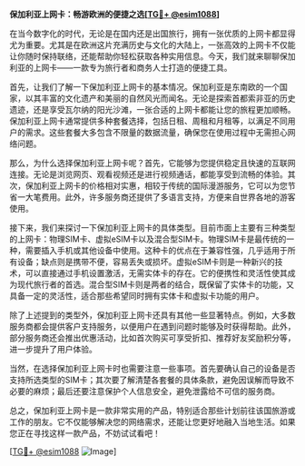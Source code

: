 **保加利亚上网卡：畅游欧洲的便捷之选[[TG💪+ @esim1088](https://t.me/s/esim1088)]**

在当今数字化的时代，无论是在国内还是出国旅行，拥有一张优质的上网卡都显得尤为重要。尤其是在欧洲这片充满历史与文化的大陆上，一张高效的上网卡不仅能让你随时保持联络，还能帮助你轻松获取各种实用信息。今天，我们就来聊聊保加利亚的上网卡——一款专为旅行者和商务人士打造的便捷工具。

首先，让我们了解一下保加利亚上网卡的基本情况。保加利亚是东南欧的一个国家，以其丰富的文化遗产和美丽的自然风光而闻名。无论是探索首都索非亚的历史遗迹，还是享受瓦尔纳的阳光沙滩，一张合适的上网卡都能让您的旅程更加顺畅。保加利亚上网卡通常提供多种套餐选择，包括日租、周租和月租等，以满足不同用户的需求。这些套餐大多包含不限量的数据流量，确保您在使用过程中无需担心网络问题。

那么，为什么选择保加利亚上网卡呢？首先，它能够为您提供稳定且快速的互联网连接。无论是浏览网页、观看视频还是进行视频通话，都能享受到流畅的体验。其次，保加利亚上网卡的价格相对实惠，相较于传统的国际漫游服务，它可以为您节省一大笔费用。此外，许多服务商还提供了多语言支持，方便来自世界各地的游客使用。

接下来，我们来探讨一下保加利亚上网卡的具体类型。目前市面上主要有三种类型的上网卡：物理SIM卡、虚拟eSIM卡以及混合型SIM卡。物理SIM卡是最传统的一种，需要插入手机或其他设备中使用。这种卡的优点在于兼容性强，几乎适用于所有设备；缺点则是携带不便，容易丢失或损坏。虚拟eSIM卡则是一种新兴的技术，可以直接通过手机设置激活，无需实体卡的存在。它的便携性和灵活性使其成为现代旅行者的首选。混合型SIM卡则是两者的结合，既保留了实体卡的功能，又具备一定的灵活性，适合那些希望同时拥有实体卡和虚拟卡功能的用户。

除了上述提到的类型外，保加利亚上网卡还具有其他一些显著特点。例如，大多数服务商都会提供客户支持服务，以便用户在遇到问题时能够及时获得帮助。此外，部分服务商还会推出优惠活动，比如首次购买可享受折扣、推荐好友奖励积分等，进一步提升了用户体验。

当然，在选择保加利亚上网卡时也需要注意一些事项。首先要确认自己的设备是否支持所选类型的SIM卡；其次要了解清楚各套餐的具体条款，避免因误解而导致不必要的麻烦；最后还要注意保护个人信息安全，避免泄露给不可信的服务商。

总之，保加利亚上网卡是一款非常实用的产品，特别适合那些计划前往该国旅游或工作的朋友。它不仅能够解决您的网络需求，还能让您更好地融入当地生活。如果您正在寻找这样一款产品，不妨试试看吧！

[[TG💪+ @esim1088](https://t.me/s/esim1088) ![Image](https://i.postimg.cc/4NQfJmqS/Snipaste-2025-05-13-00-14-12.png)]